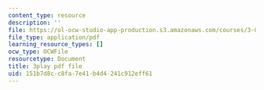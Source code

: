 ```yaml
---
content_type: resource
description: ''
file: https://ol-ocw-studio-app-production.s3.amazonaws.com/courses/3-091-introduction-to-solid-state-chemistry-fall-2018/151b7d8cc8fa7e41b4d4241c912eff61_L0b9wq0js4I.pdf
file_type: application/pdf
learning_resource_types: []
ocw_type: OCWFile
resourcetype: Document
title: 3play pdf file
uid: 151b7d8c-c8fa-7e41-b4d4-241c912eff61
---
```

